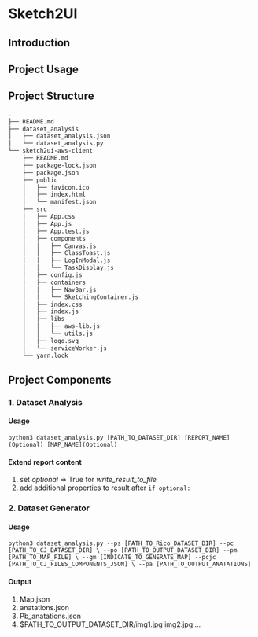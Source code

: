 # Sketch2UI

## Introduction

## Project Usage

## Project Structure
```bash
.
├── README.md
├── dataset_analysis
│   ├── dataset_analysis.json
│   └── dataset_analysis.py
└── sketch2ui-aws-client
    ├── README.md
    ├── package-lock.json
    ├── package.json
    ├── public
    │   ├── favicon.ico
    │   ├── index.html
    │   └── manifest.json
    ├── src
    │   ├── App.css
    │   ├── App.js
    │   ├── App.test.js
    │   ├── components
    │   │   ├── Canvas.js
    │   │   ├── ClassToast.js
    │   │   ├── LogInModal.js
    │   │   └── TaskDisplay.js
    │   ├── config.js
    │   ├── containers
    │   │   ├── NavBar.js
    │   │   └── SketchingContainer.js
    │   ├── index.css
    │   ├── index.js
    │   ├── libs
    │   │   ├── aws-lib.js
    │   │   └── utils.js
    │   ├── logo.svg
    │   └── serviceWorker.js
    └── yarn.lock
```

## Project Components

### 1. Dataset Analysis
#### Usage
`python3 dataset_analysis.py [PATH_TO_DATASET_DIR] [REPORT_NAME](Optional) [MAP_NAME](Optional)`

#### Extend report content
1. set *optional* => True for *write_result_to_file*
2. add additional properties to result after `if optional:`

### 2. Dataset Generator
#### Usage
`python3 dataset_analysis.py --ps [PATH_TO_Rico_DATASET_DIR] --pc [PATH_TO_CJ_DATASET_DIR] \
                             --po [PATH_TO_OUTPUT_DATASET_DIR] --pm [PATH_TO_MAP_FILE] \
                             --gm [INDICATE_TO_GENERATE_MAP] --pcjc [PATH_TO_CJ_FILES_COMPONENTS_JSON] \
                             --pa [PATH_TO_OUTPUT_ANATATIONS]`

#### Output
1. Map.json
2. anatations.json
3. Pb_anatations.json
4. $PATH_TO_OUTPUT_DATASET_DIR/img1.jpg img2.jpg ...

